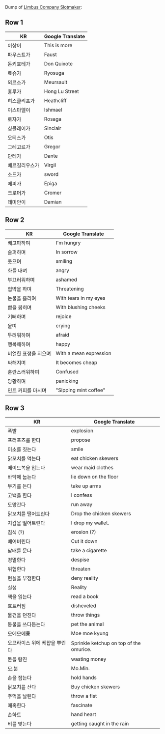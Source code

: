Dump of [Limbus Company Slotmaker](https://slot-maker.com/slot/952cba69-4874-41b2-8a19-c0d984850dd1/):

## Row 1
KR | Google Translate
----|----
이상이 | This is more
파우스트가 | Faust
돈키호테가 | Don Quixote
료슈가 | Ryosuga
뫼르소가 | Meursault
홍루가 | Hong Lu Street
히스클리프가 | Heathcliff
이스마엘이 | Ishmael
로쟈가 | Rosaga
싱클레어가 | Sinclair
오티스가 | Otis
그레고르가 | Gregor
단테가 | Dante
베르길리우스가 | Virgil
소드가 | sword
에피가 | Epiga
크로머가 | Cromer
데미안이 | Damian

## Row 2
KR | Google Translate
----|----
배고파하며 | I'm hungry
슬퍼하며 | In sorrow
웃으며 | smiling
화를 내며 | angry
부끄러워하며 | ashamed
협박을 하며 | Threatening
눈물을 흘리며 | With tears in my eyes
뺨을 붉히며 | With blushing cheeks
기뻐하며 | rejoice
울며 | crying
두려워하며 | afraid
행복해하며 | happy
비열한 표정을 지으며 | With a mean expression
싸해지며 | It becomes cheap
혼란스러워하며 | Confused
당황하며 | panicking
민트 커피를 마시며 | "Sipping mint coffee"

## Row 3

KR | Google Translate
---|---
폭발 | explosion
프러포즈를 한다 | propose
미소를 짓는다 | smile
닭꼬치를 먹는다 | eat chicken skewers
메이드복을 입는다 | wear maid clothes
바닥에 눕는다 | lie down on the floor
무기를 든다 | take up arms
고백을 한다 | I confess
도망간다 | run away
닭꼬치를 떨어트린다 | Drop the chicken skewers
지갑을 떨어트린다 | I drop my wallet.
침식 (?) | erosion (?)
베어버린다 | Cut it down
담배를 문다 | take a cigarette
경멸한다 | despise
위협한다 | threaten
현실을 부정한다 | deny reality
실성 | Reality
책을 읽는다 | read a book
흐트러짐 | disheveled
물건을 던진다 | throw things
동물을 쓰다듬는다 | pet the animal
모에모에큥 | Moe moe kyung
오므라이스 위에 케챱을 뿌린다 | Sprinkle ketchup on top of the omurice.
돈을 탕진 | wasting money
모.분 | Mo.Min.
손을 잡는다 | hold hands
닭꼬치를 산다 | Buy chicken skewers
주먹을 날린다 | throw a fist
매혹한다 | fascinate
손하트 | hand heart
비를 맞는다 | getting caught in the rain